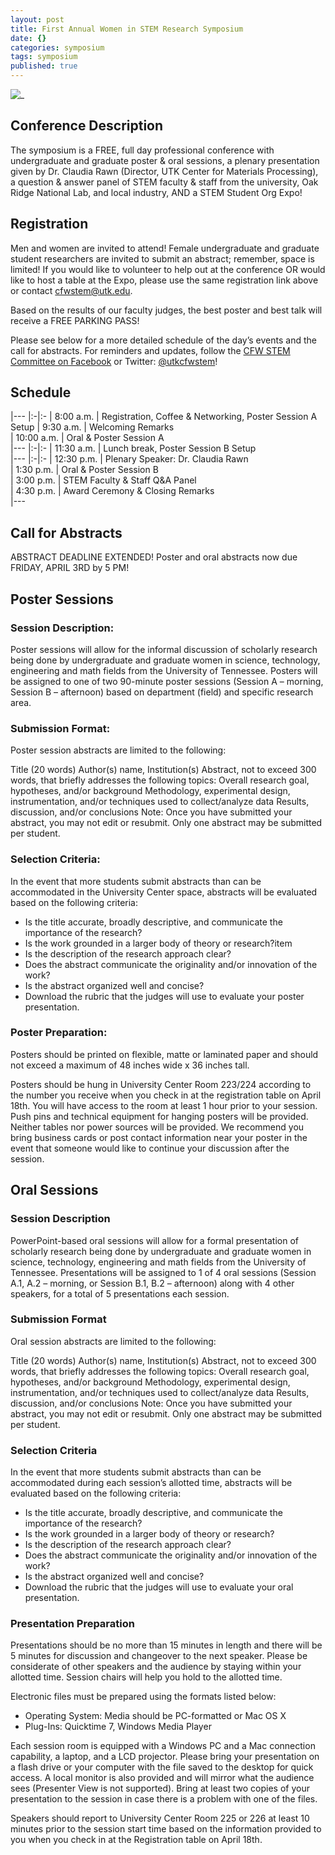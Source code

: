 ```yaml
---
layout: post
title: First Annual Women in STEM Research Symposium
date: {}
categories: symposium
tags: symposium
published: true
---
```



![_](http://cfw.utk.edu/wp-content/uploads/sites/17/2015/02/stem-flyer.jpg)

## Conference Description

The symposium is a FREE, full day professional conference with undergraduate and graduate poster & oral sessions, a plenary presentation given by Dr. Claudia Rawn (Director, UTK Center for Materials Processing), a question & answer panel of STEM faculty & staff from the university, Oak Ridge National Lab, and local industry, AND a STEM Student Org Expo!

## Registration

Men and women are invited to attend! Female undergraduate and graduate student researchers are invited to submit an abstract; remember, space is limited! If you would like to volunteer to help out at the conference OR would like to host a table at the Expo, please use the same registration link above or contact cfwstem@utk.edu.

Based on the results of our faculty judges, the best poster and best talk will receive a FREE PARKING PASS!

Please see below for a more detailed schedule of the day’s events and the call for abstracts. For reminders and updates, follow the [CFW STEM Committee on Facebook](http://www.facebook.com/utkcfwstem) or Twitter: [@utkcfwstem](https://twitter.com/utkcfwstem)!

## Schedule
|---
|:-|:-
| 8:00 a.m.     |  Registration, Coffee & Networking, Poster Session A Setup 
| 9:30 a.m.     |  Welcoming Remarks                                         
| 10:00 a.m.    | Oral & Poster Session A                                    
|---
|:-|:-
| 11:30 a.m.    |  Lunch break, Poster Session B Setup                       
|---
|:-|:-
| 12:30 p.m.    | Plenary Speaker: Dr. Claudia Rawn                          
| 1:30 p.m.     | Oral & Poster Session B                                    
| 3:00 p.m.     | STEM Faculty & Staff Q&A Panel                             
| 4:30 p.m.     | Award Ceremony & Closing Remarks                           
|---

## Call for Abstracts

ABSTRACT DEADLINE EXTENDED! Poster and oral abstracts now due FRIDAY, APRIL 3RD by 5 PM!

## Poster Sessions

### Session Description: 

Poster sessions will allow for the informal discussion of scholarly research being done by undergraduate and graduate women in science, technology, engineering and math fields from the University of Tennessee. Posters will be assigned to one of two 90-minute poster sessions (Session A – morning, Session B – afternoon) based on department (field) and specific research area.

### Submission Format: 

Poster session abstracts are limited to the following:

Title (20 words)
Author(s) name, Institution(s)
Abstract, not to exceed 300 words, that briefly addresses the following topics:
Overall research goal, hypotheses, and/or background
Methodology, experimental design, instrumentation, and/or techniques used to collect/analyze data
Results, discussion, and/or conclusions
Note: Once you have submitted your abstract, you may not edit or resubmit. Only one abstract may be submitted per student.

### Selection Criteria: 

In the event that more students submit abstracts than can be accommodated in the University Center space, abstracts will be evaluated based on the following criteria:

- Is the title accurate, broadly descriptive, and communicate the importance of the research?
- Is the work grounded in a larger body of theory or research?item
- Is the description of the research approach clear?
- Does the abstract communicate the originality and/or innovation of the work?
- Is the abstract organized well and concise?
- Download the rubric that the judges will use to evaluate your poster presentation.

### Poster Preparation:

Posters should be printed on flexible, matte or laminated paper and should not exceed a maximum of 48 inches wide x 36 inches tall.

Posters should be hung in University Center Room 223/224 according to the number you receive when you check in at the registration table on April 18th. 
You will have access to the room at least 1 hour prior to your session.
Push pins and technical equipment for hanging posters will be provided.
Neither tables nor power sources will be provided.
We recommend you bring business cards or post contact information near your poster in the event that someone would like to continue your discussion after the session.

## Oral Sessions

### Session Description

PowerPoint-based oral sessions will allow for a formal presentation of scholarly research being done by undergraduate and graduate women in science, technology, engineering and math fields from the University of Tennessee. Presentations will be assigned to 1 of 4 oral sessions (Session A.1, A.2 – morning, or Session B.1, B.2 – afternoon) along with 4 other speakers, for a total of 5 presentations each session.

### Submission Format

Oral session abstracts are limited to the following:

Title (20 words)
Author(s) name, Institution(s)
Abstract, not to exceed 300 words, that briefly addresses the following topics:
Overall research goal, hypotheses, and/or background
Methodology, experimental design, instrumentation, and/or techniques used to collect/analyze data
Results, discussion, and/or conclusions
 Note: Once you have submitted your abstract, you may not edit or resubmit. Only one abstract may be submitted per student.

### Selection Criteria

In the event that more students submit abstracts than can be accommodated during each session’s allotted time, abstracts will be evaluated based on the following criteria:

- Is the title accurate, broadly descriptive, and communicate the importance of the research?
- Is the work grounded in a larger body of theory or research?
- Is the description of the research approach clear?
- Does the abstract communicate the originality and/or innovation of the work?
- Is the abstract organized well and concise?
- Download the rubric that the judges will use to evaluate your oral presentation.

### Presentation Preparation

Presentations should be no more than 15 minutes in length and there will be 5 minutes for discussion and changeover to the next speaker. Please be considerate of other speakers and the audience by staying within your allotted time. Session chairs will help you hold to the allotted time.

Electronic files must be prepared using the formats listed below:
- Operating System: Media should be PC-formatted or Mac OS X
- Plug-Ins: Quicktime 7, Windows Media Player

Each session room is equipped with a Windows PC and a Mac connection capability, a laptop, and a LCD projector. Please bring your presentation on a flash drive or your computer with the file saved to the desktop for quick access. A local monitor is also provided and will mirror what the audience sees (Presenter View is not supported). Bring at least two copies of your presentation to the session in case there is a problem with one of the files.

Speakers should report to University Center Room 225 or 226 at least 10 minutes prior to the session start time based on the information provided to you when you check in at the Registration table on April 18th.
